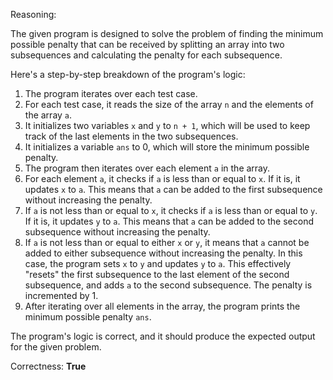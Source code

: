 Reasoning:

The given program is designed to solve the problem of finding the minimum possible penalty that can be received by splitting an array into two subsequences and calculating the penalty for each subsequence.

Here's a step-by-step breakdown of the program's logic:

1. The program iterates over each test case.
2. For each test case, it reads the size of the array `n` and the elements of the array `a`.
3. It initializes two variables `x` and `y` to `n + 1`, which will be used to keep track of the last elements in the two subsequences.
4. It initializes a variable `ans` to 0, which will store the minimum possible penalty.
5. The program then iterates over each element `a` in the array.
6. For each element `a`, it checks if `a` is less than or equal to `x`. If it is, it updates `x` to `a`. This means that `a` can be added to the first subsequence without increasing the penalty.
7. If `a` is not less than or equal to `x`, it checks if `a` is less than or equal to `y`. If it is, it updates `y` to `a`. This means that `a` can be added to the second subsequence without increasing the penalty.
8. If `a` is not less than or equal to either `x` or `y`, it means that `a` cannot be added to either subsequence without increasing the penalty. In this case, the program sets `x` to `y` and updates `y` to `a`. This effectively "resets" the first subsequence to the last element of the second subsequence, and adds `a` to the second subsequence. The penalty is incremented by 1.
9. After iterating over all elements in the array, the program prints the minimum possible penalty `ans`.

The program's logic is correct, and it should produce the expected output for the given problem.

Correctness: **True**